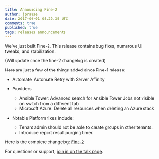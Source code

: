 ```yaml
---
title: Announcing Fine-2
author: jprause
date: 2017-06-01 08:35:39 UTC
comments: true
published: true
tags: releases announcements
---
```


We've just built Fine-2. This release contains bug fixes, numerous UI tweaks, and stabilization.

(Will update once the fine-2 changelog is created)


Here are just a few of the things added since Fine-1 release:
- Automate: Automate Retry with Server Affinity
- Providers:
  * Ansible Tower: Advanced search for Ansible Tower Jobs not visible on switch from a different tab
  * Microsoft Azure: Delete all resources when deleting an Azure stack

- Notable Platform fixes include:
  * Tenant admin should not be able to create groups in other tenants.
  * Introduce report result purging timer. 

Here is the complete changelog:
[Fine-2](https://github.com/ManageIQ/manageiq/blob/fine/CHANGELOG.md)

For questions or support,
[join in on the talk page](http://talk.manageiq.org/).

